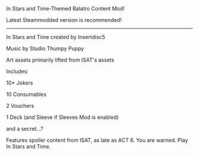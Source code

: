In Stars and Time-Themed Balatro Content Mod!

Latest Steammodded version is recommended!

----

In Stars and Time created by Insertdisc5

Music by Studio Thumpy Puppy

Art assets primarily lifted from ISAT's assets

Includes:

10* Jokers

10 Consumables

2 Vouchers

1 Deck (and Sleeve if Sleeves Mod is enabled)

and a secret...?

Features spoiler content from ISAT, as late as ACT 6. 
You are warned. 
Play In Stars and Time.
